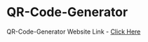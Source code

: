 <!DOCTYPE html>
<html>
<body>

<h1>QR-Code-Generator</h1>

<p>
  QR-Code-Generator Website Link - <a href="https://aviksaharoy.github.io/QR-Code-Generator/">Click Here</a>
</p>

</body>
</html>

